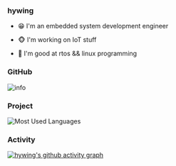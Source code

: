 ### hywing

- 😁 I'm an embedded system development engineer

- 🐵 I'm working on IoT stuff

- 👀 I'm good at rtos && linux programming

### GitHub
![info](https://github-readme-stats.vercel.app/api?username=hywing&show_icons=true&count_private=true&theme=default_repocard)
### Project
![Most Used Languages](https://github-readme-stats.vercel.app/api/top-langs/?username=hywing&theme=dark&layout=compact)
### Activity
[![hywing's github activity graph](https://github-readme-activity-graph.vercel.app/graph?username=hywing&theme=xcode)](https://github.com/ashutosh00710/github-readme-activity-graph)
